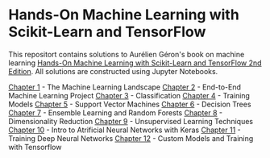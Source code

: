# Hands-On Machine Learning with Scikit-Learn and TensorFlow

This repositort contains solutions to Aurélien Géron's book on machine learning [Hands-On Machine Learning with Scikit-Learn and TensorFlow 2nd Edition](https://www.amazon.com/Hands-Machine-Learning-Scikit-Learn-TensorFlow/dp/1492032646/ref=pd_sbs_14_t_0/136-5237585-3237864?_encoding=UTF8&pd_rd_i=1492032646&pd_rd_r=4c87f0c2-6ba2-4576-8c7c-e8a9144180ba&pd_rd_w=IB24C&pd_rd_wg=DPrQr&pf_rd_p=5cfcfe89-300f-47d2-b1ad-a4e27203a02a&pf_rd_r=9T888Y835HAC1VFMA19H&psc=1&refRID=9T888Y835HAC1VFMA19H). All solutions are constructed using Jupyter Notebooks.

[Chapter 1](../master/Ch1) - The Machine Learning Landscape
[Chapter 2](../master/Ch2) - End-to-End Machine Learning Project
[Chapter 3](../master/Ch3) - Classification
[Chapter 4](../master/Ch4) - Training Models
[Chapter 5](../master/Ch5) - Support Vector Machines
[Chapter 6](../master/Ch6) - Decision Trees
[Chapter 7](../master/Ch7) - Ensemble Learning and Random Forests
[Chapter 8](../master/Ch8) - Dimensionality Reduction
[Chapter 9](../master/Ch9) - Unsupervised Learning Techniques
[Chapter 10](../master/Ch10) - Intro to Atrificial Neural Networks with Keras
[Chapter 11](../master/Ch11) - Training Deep Neural Networks
[Chapter 12](../master/Ch12) - Custom Models and Training with Tensorflow

